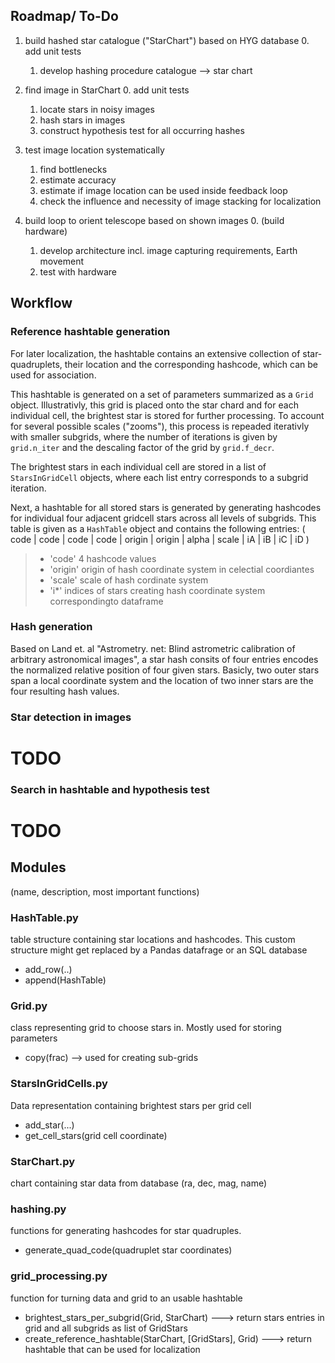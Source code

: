 ## Roadmap/ To-Do

1. build hashed star catalogue ("StarChart") based on HYG database
    0. add unit tests
    1. develop hashing procedure catalogue --> star chart

2. find image in StarChart
    0. add unit tests
    1. locate stars in noisy images
    2. hash stars in images
    3. construct hypothesis test for all occurring hashes

3. test image location systematically
    1. find bottlenecks
    2. estimate accuracy
    3. estimate if image location can be used inside feedback loop
    4. check the influence and necessity of image stacking for localization

4. build loop to orient telescope based on shown images
    0. (build hardware)
    1. develop architecture incl. image capturing requirements, Earth movement
    2. test with hardware





## Workflow

### Reference hashtable generation
For later localization, the hashtable contains an extensive collection of star-quadruplets, their location and the corresponding hashcode, which can be used for association. 

This hashtable is generated on a set of parameters summarized as a `Grid` object. Illustrativly, this grid is placed onto the star chard and for each individual cell, the brightest star is stored for further processing. To account for several possible scales ("zooms"), this process is repeaded iterativly with smaller subgrids, where the number of iterations is given by `grid.n_iter` and the descaling factor of the grid by `grid.f_decr`.

The brightest stars in each individual cell are stored in a list of `StarsInGridCell` objects, where each list entry corresponds to a subgrid iteration. 

Next, a hashtable for all stored stars is generated by generating hashcodes for individual four adjacent gridcell stars across all levels of subgrids. This table is given as a `HashTable` object and contains the following entries:
( code | code | code | code | origin | origin | alpha | scale | iA | iB | iC | iD )
>- 'code' 4 hashcode values
>- 'origin' origin of hash coordinate system in celectial coordiantes
>- 'scale'  scale of hash cordinate system
>- 'i*'     indices of stars creating hash coordinate system correspondingto dataframe

### Hash generation
Based on Land et. al "Astrometry. net: Blind astrometric calibration of arbitrary astronomical images", a star hash consits of four entries encodes the normalized relative position of four given stars. Basicly, two outer stars span a local coordinate system and the location of two inner stars are the four resulting hash values.


### Star detection in images
# TODO

### Search in hashtable and hypothesis test
# TODO




## Modules

(name, description, most important functions)

### HashTable.py
table structure containing star locations and hashcodes. This custom structure might get replaced
by a Pandas datafrage or an SQL database
- add_row(..)
- append(HashTable)

### Grid.py
class representing grid to choose stars in. Mostly used for storing parameters
- copy(frac) --> used for creating sub-grids

### StarsInGridCells.py
Data representation containing brightest stars per grid cell
- add_star(...)
- get_cell_stars(grid cell coordinate)

### StarChart.py
chart containing star data from database (ra, dec, mag, name)

### hashing.py
functions for generating hashcodes for star quadruples. 
- generate_quad_code(quadruplet star coordinates) 

### grid_processing.py
function for turning data and grid to an usable hashtable
- brightest_stars_per_subgrid(Grid, StarChart) ---> return stars entries in grid and all subgrids as list of GridStars
- create_reference_hashtable(StarChart, [GridStars], Grid) ---> return hashtable that can be used for localization


